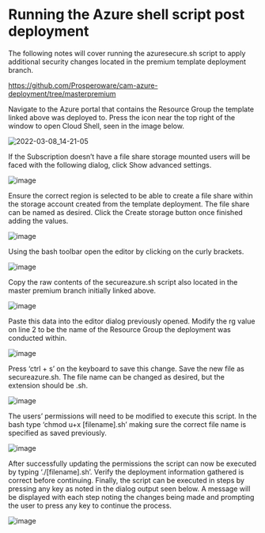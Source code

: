 # Running the Azure shell script post deployment

The following notes will cover running the azuresecure.sh script to apply additional security changes located in the premium template deployment branch. 

https://github.com/Prosperoware/cam-azure-deployment/tree/masterpremium

Navigate to the Azure portal that contains the Resource Group the template linked above was deployed to. Press the icon near the top right of the window to open Cloud Shell, seen in the image below.

![2022-03-08_14-21-05](https://user-images.githubusercontent.com/73184475/160176734-ff4ab177-3577-4bb5-8a8d-8f386572d4ef.png)

If the Subscription doesn’t have a file share storage mounted users will be faced with the following dialog, click Show advanced settings.

![image](https://user-images.githubusercontent.com/73184475/160176966-842ad972-e7f5-4e18-a726-aa4fa3b8e816.png)

Ensure the correct region is selected to be able to create a file share within the storage account created from the template deployment. The file share can be named as desired. Click the Create storage button once finished adding the values.

![image](https://user-images.githubusercontent.com/73184475/160177064-7665a901-9516-4a9a-9b82-66aee5d2c23b.png)

Using the bash toolbar open the editor by clicking on the curly brackets. 

![image](https://user-images.githubusercontent.com/73184475/160177103-5e10113c-840f-4e4a-9dbd-733ec18c714b.png)

Copy the raw contents of the secureazure.sh script also located in the master premium branch initially linked above.

![image](https://user-images.githubusercontent.com/73184475/160177171-bb2da784-4614-4a54-a5cd-84fb9d18a1c5.png)

Paste this data into the editor dialog previously opened. Modify the rg value on line 2 to be the name of the Resource Group the deployment was conducted within.

![image](https://user-images.githubusercontent.com/73184475/160177235-e72480f7-595e-4d5d-a280-b43eae751891.png)

Press ‘ctrl + s’ on the keyboard to save this change. Save the new file as secureazure.sh. The file name can be changed as desired, but the extension should be .sh. 

![image](https://user-images.githubusercontent.com/73184475/160177295-0d4b30a9-0b86-45b0-a8fe-3671582ffa6a.png)

The users’ permissions will need to be modified to execute this script. In the bash type ‘chmod u+x [filename].sh’ making sure the correct file name is specified as saved previously. 

![image](https://user-images.githubusercontent.com/73184475/160177394-6c0369d0-2f11-467e-8881-b4c5d6676171.png)

After successfully updating the permissions the script can now be executed by typing ‘./[filename].sh’. Verify the deployment information gathered is correct before continuing. Finally, the script can be executed in steps by pressing any key as noted in the dialog output seen below. A message will be displayed with each step noting the changes being made and prompting the user to press any key to continue the process. 

![image](https://user-images.githubusercontent.com/73184475/160177470-dc779eec-c6b8-45fb-9636-294be5e32ac0.png)

